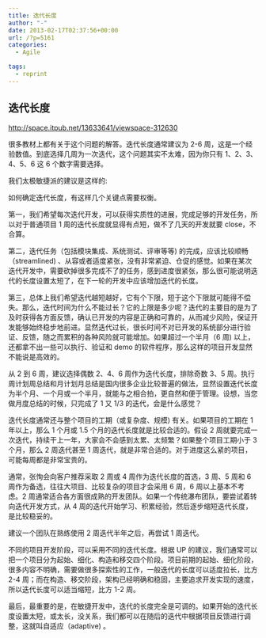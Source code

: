 ```yaml
---
title: 迭代长度
author: "-"
date: 2013-02-17T02:37:56+00:00
url: /?p=5161
categories:
  - Agile

tags:
  - reprint
---
```

## 迭代长度
http://space.itpub.net/13633641/viewspace-312630

很多教材上都有关于这个问题的解答。迭代长度通常建议为 2-6 周，这是一个经验数值。到底选择几周为一次迭代，这个问题其实不太难，因为你只有 1、2、3、4、5、6 这 6 个数字需要选择。

我们太极敏捷派的建议是这样的: 

如何确定迭代长度，有这样几个关键点需要权衡。

第一，我们希望每次迭代开发，可以获得实质性的进展，完成足够的开发任务，所以对于普通项目 1 周的迭代长度就显得有点短，做不了几天的开发就要 close，不合算。

第二，迭代任务（包括模块集成、系统测试、评审等等) 的完成，应该比较顺畅（streamlined) 、从容或者适度紧张，没有非常紧迫、仓促的感觉。如果在某次迭代开发中，需要砍掉很多完成不了的任务，感到进度很紧张，那么很可能说明迭代的长度设置太短了，在下一轮的开发中应该增加迭代的长度。

第三，总体上我们希望迭代越短越好，它有个下限，短于这个下限就可能得不偿失。那么，迭代时间为什么不能过长？它的上限是多少呢？迭代的主要目的是为了及时获得各方面反馈，确认已开发的内容是正确和可靠的，从而减少风险，保证开发能够始终稳步地前进。显然迭代过长，很长时间不对已开发的系统部分进行验证、反馈，随之而累积的各种风险就可能增加。如果超过一个半月（6 周) 以上，还都拿不出一些可以执行、验证和 demo 的软件程序，那么这样的项目开发显然不能说是高效的。

从 2 到 6 周，建议选择偶数 2、4、6 周作为迭代长度，排除奇数 3、5 周。执行周计划周总结和月计划月总结是国内很多企业比较普遍的做法，显然设置迭代长度为半个月、一个月或一个半月，就能与之相合拍，更自然和便于管理。设想，当您做月度总结的时候，只完成了 1 又 1/3 的迭代，会是什么感觉？

迭代长度通常还与整个项目的工期（或复杂度、规模) 有关。如果项目的工期在 1 年以上，那么 1 个月或 1.5 个月的迭代长度就是比较合适的。假设 2 周就要完成一次迭代，持续干上一年，大家会不会感到太累、太频繁？如果整个项目工期小于 3 个月，那么 2 周迭代甚至 1 周迭代，就是非常合适的。对于进度这么紧的项目，可能每周都是非常宝贵的。

通常，张恂会向客户推荐采取 2 周或 4 周作为迭代长度的首选，3 周、5 周和 6 周作为备选，往往大项目、比较复杂的项目才会采用 6 周，6 周以上基本不考虑。2 周通常适合各方面很成熟的开发团队。如果一个传统瀑布团队，要尝试着转向迭代开发方式，从 4 周的迭代开始学习、积累经验，然后逐步缩短迭代长度，是比较稳妥的。

建议一个团队在熟练使用 2 周迭代半年之后，再尝试 1 周迭代。

不同的项目开发阶段，可以采用不同的迭代长度。根据 UP 的建议，我们通常可以把一个项目分为起始、细化、构造和移交四个阶段。项目前期的起始、细化阶段，很多内容不明确，需要做很多探索性的工作，一般迭代的长度可以适度拉长，比方 2-4 周；而在构造、移交阶段，架构已经明确和稳固，主要追求开发实现的速度，所以迭代长度可以适当缩短，比方 1-2 周。

最后，最重要的是，在敏捷开发中，迭代的长度完全是可调的。如果开始的迭代长度设置太短，或太长，没关系，我们都可以在随后的迭代中根据项目反馈进行调整，这就叫自适应（adaptive) 。